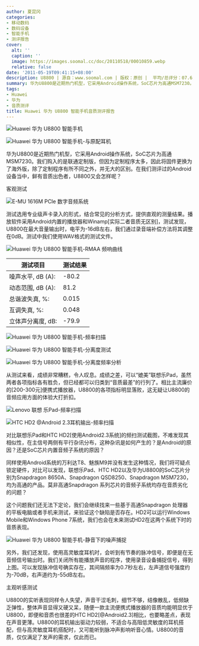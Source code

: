 ```yaml
---
author: 夏昆冈
categories:
- 移动数码
- 数码设备
- 智能手机
- 测评报告
cover:
  alt: ''
  caption: ''
  image: https://images.soomal.cc/doc/20110518/00010859.webp
  relative: false
date: '2011-05-19T09:41:15+08:00'
description: U8800 | 源自：www.soomal.com | 版权：原创 |  平均/总评分：07.62/99
summary: 华为U8800是近期热门机型，它采用Android操作系统，SoC芯片为高通MSM7230。我们购入的是联通定制版，但因为定制程序太多，因此将固件更换为了海外版，除了定制程序有所不同之外，并无大的区别。在我们测评过的Android设备当中，鲜有音质出色者，U8800又会怎样呢？
tags:
- Huawei
- 华为
- 音质测评
title: Huawei 华为 U8800 智能手机音质测评报告
---
```


![Huawei 华为 U8800 智能手机](https://images.soomal.cc/doc/20110518/00010845.webp)



![Huawei 华为 U8800 智能手机-与原配耳机](https://images.soomal.cc/doc/20110518/00010860.webp)



华为U8800是近期热门机型，它采用Android操作系统，SoC芯片为高通MSM7230。我们购入的是联通定制版，但因为定制程序太多，因此将固件更换为了海外版，除了定制程序有所不同之外，并无大的区别。在我们测评过的Android设备当中，鲜有音质出色者，U8800又会怎样呢？



客观测试



![E-MU 1616M PCIe 数字音频系统](https://images.soomal.cc/doc/20101204/00008507.webp)



测试选用专业级声卡录入的形式，结合常见的分析方式，提供直观的测量结果。播放软件采用Android内置的播放器和Winamp[实际二者音质无区别]，测试发现，U8800在最大音量输出时，电平为-16dB左右，我们通过录音端补偿方法将其调整在0dB。测试中我们使用WAV格式的测试文件。



![Huawei 华为 U8800 智能手机-RMAA 频响曲线](https://images.soomal.cc/doc/20110518/00010874.webp)



| 测试项目 | 测试结果 |
| --- | --- |
| 噪声水平, dB (A): | -80.2 |
| 动态范围, dB (A): | 81.2 |
| 总谐波失真, %: | 0.015 |
| 互调失真, %: | 0.048 |
| 立体声分离度, dB: | -79.9 |



![Huawei 华为 U8800 智能手机-频率扫描](https://images.soomal.cc/doc/20110518/00010875.webp)



![Huawei 华为 U8800 智能手机-分离度测试](https://images.soomal.cc/doc/20110518/00010876.webp)



![Huawei 华为 U8800 智能手机-分离度频率分析](https://images.soomal.cc/doc/20110518/00010877.webp)



从测试来看，成绩非常糟糕，令人叹息。成绩之差，可以“媲美”联想乐Pad，虽然两者各项指标各有胜负，但已经都可以归类到“音质最差”的行列了。相比主流廉价的[200-300元]便携式播放器，U8800的各项指标明显落败，这无疑让U8800的音频应用方面的体验大打折扣。



![Lenovo 联想 乐Pad-频率扫描](https://images.soomal.cc/doc/20110420/00010339.webp)



![HTC HD2 @Android 2.3耳机输出-频率扫描](https://images.soomal.cc/doc/20110514/00010766.webp)



对比联想乐Pad和HTC HD2[使用Android2.3系统]的频扫测试截图，不难发现其相似性，在主信号两侧有平行杂讯分布，这种杂讯是如何产生的？是Android的原因？还是SoC芯片内置音频子系统的原因？



同样使用Android系统的万利达T8、魅族M9并没有发生这种情况，我们将可疑点锁定硬件，对比可以发现，联想乐Pad、HTC HD2以及华为U8800的SoC芯片分别为Snapdragon 8650A、Snapdragon QSD8250、Snapdragon MSM7230，均为高通的产品。莫非高通Snapdragon 系列芯片的音频子系统均存在音质劣化的问题？



这个问题我们还无法下定论，我们会继续找来一些基于高通Snapdragon 处理器的平板电脑或者手机来测试，来验证这个缺陷是否存在。HD2可以运行Windows Mobile和Windows Phone 7系统，我们也会在未来测试HD2在这两个系统下时的音质表现。



![Huawei 华为 U8800 智能手机-静音下的噪声捕捉](https://images.soomal.cc/doc/20110518/00010878.webp)



另外，我们还发现，使用高灵敏度耳机时，会听到有节奏的脉冲信号，即便是在无音频信号输出时。我们关闭所有能播放声音的程序，使用录音设备捕捉信号，得到上图。可以发现脉冲信号确实存在，其间隔频率为0.7秒左右，左声道信号强度约为-70dB，右声道约为-55dB左右。



主观听感测试



U8800的实听表现同样令人失望，声音干涩毛刺，细节不够，结像散乱，低频缺乏弹性，整体声音显得又硬又呆，随便一款主流便携式播放器的音质均能明显优于U8800，即便和音质也很差的HTC HD2[@Android2.3]相比，也要略差点，表现在声音更薄。U8800的耳机输出驱动力较弱，不适合与高阻低灵敏度的耳机搭配，但与高灵敏度耳机搭配时，又可能听到脉冲声影响听音心情。U8800的音质，仅仅满足了发声的需求，仅此而已。